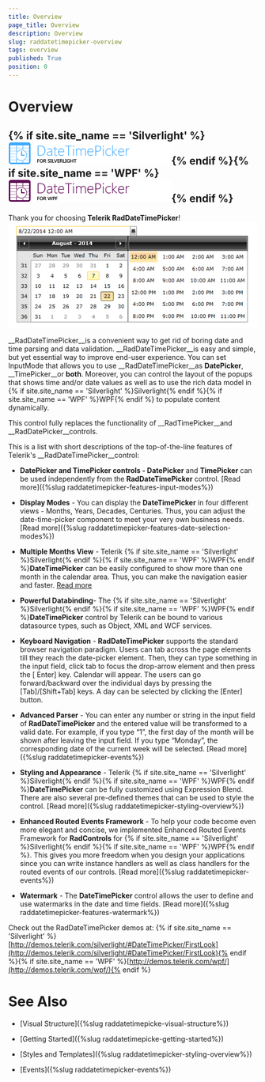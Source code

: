 ```yaml
---
title: Overview
page_title: Overview
description: Overview
slug: raddatetimepicker-overview
tags: overview
published: True
position: 0
---
```


# Overview



## {% if site.site_name == 'Silverlight' %}![](images/RadDateTimePicker_Overview_01.png){% endif %}{% if site.site_name == 'WPF' %}![](images/RadDateTimePicker_Overview_01_WPF.png){% endif %}

Thank you for choosing __Telerik RadDateTimePicker__!
        ![Rad Date Time Picker Overview 02](images/RadDateTimePicker_Overview_02.png)

__RadDateTimePicker__is a convenient way to get rid of boring date and time parsing and data validation. __RadDateTimePicker__is easy and simple, but yet essential way to improve end-user experience. You can set InputMode that allows you to use __RadDateTimePicker__as __DatePicker__, __TimePicker__or __both__. Moreover, you can control the layout of the popups that shows time and/or date values as well as to use the rich data model in
          {% if site.site_name == 'Silverlight' %}Silverlight{% endif %}{% if site.site_name == 'WPF' %}WPF{% endif %} to populate content dynamically.
        

This control fully replaces the functionality of __RadTimePicker__and __RadDatePicker__controls.
        

This is a list with short descriptions of the top-of-the-line features of Telerik's __RadDateTimePicker__control:
        

* __DatePicker and TimePicker controls - DatePicker__ and __TimePicker__ can be used independently from the __RadDateTimePicker__ control. [Read more]({%slug raddatetimepicker-features-input-modes%})

* __Display Modes__ - You can display the __DateTimePicker__ in four different views -  Months, Years, Decades, Centuries. Thus, you can adjust the date-time-picker component to meet your very own business needs. [Read more]({%slug raddatetimepicker-features-date-selection-modes%})

* __Multiple Months View__ - Telerik {% if site.site_name == 'Silverlight' %}Silverlight{% endif %}{% if site.site_name == 'WPF' %}WPF{% endif %}__DateTimePicker__ can be easily configured to show more than one month in the calendar area. Thus, you can make the navigation easier and faster. [Read more](745AAE86-4E0D-4617-98F7-B686CFB031B1)

* __Powerful Databinding__- The {% if site.site_name == 'Silverlight' %}Silverlight{% endif %}{% if site.site_name == 'WPF' %}WPF{% endif %}__DateTimePicker__ control by Telerik can be bound to various datasource types, such as Object, XML and WCF services.
          

* __Keyboard Navigation__ - __RadDateTimePicker__ supports the standard browser navigation paradigm. Users can tab across the page elements till they reach the date-picker element. Then, they can type something in the input field, click tab to focus the drop-arrow element and then press the [ Enter] key. Calendar will appear.  The users can go forward/backward over the individual days by pressing the [Tab]/[Shift+Tab] keys. A day can be selected by clicking the [Enter] button.
          

* __Advanced Parser__ - You can enter any number or string in the input field of __RadDateTimePicker__ and the entered value will be transformed to a valid date.  For example, if you type “1”, the first day of the month will be shown after leaving the input field. If you type “Monday”, the corresponding date of the current week will be selected. [Read more]({%slug raddatetimepicker-events%})

* __Styling and Appearance__ - Telerik {% if site.site_name == 'Silverlight' %}Silverlight{% endif %}{% if site.site_name == 'WPF' %}WPF{% endif %}__DateTimePicker__ can be fully customized using Expression Blend. There are also several pre-defined themes that can be used to style the control. [Read more]({%slug raddatetimepicker-styling-overview%})

* __Enhanced Routed Events Framework__ - To help your code become even more elegant and concise, we implemented Enhanced Routed Events Framework for __RadControls__ for {% if site.site_name == 'Silverlight' %}Silverlight{% endif %}{% if site.site_name == 'WPF' %}WPF{% endif %}.  This gives you more freedom when you design your applications since you can write instance handlers as well as class handlers for the routed events of our controls. [Read more]({%slug raddatetimepicker-events%})

* __Watermark__ - The __DateTimePicker__ control allows the user to define and use watermarks in the date and time fields. [Read more]({%slug raddatetimepicker-features-watermark%})

Check out the RadDateTimePicker demos at:
          {% if site.site_name == 'Silverlight' %}[http://demos.telerik.com/silverlight/#DateTimePicker/FirstLook](http://demos.telerik.com/silverlight/#DateTimePicker/FirstLook){% endif %}{% if site.site_name == 'WPF' %}[http://demos.telerik.com/wpf/](http://demos.telerik.com/wpf/){% endif %}

# See Also

 * [Visual Structure]({%slug raddatetimepicke-visual-structure%})

 * [Getting Started]({%slug raddatetimepicke-getting-started%})

 * [Styles and Templates]({%slug raddatetimepicker-styling-overview%})

 * [Events]({%slug raddatetimepicker-events%})
